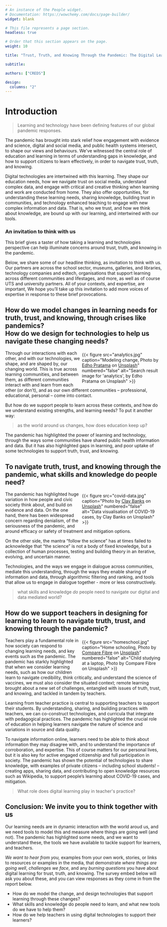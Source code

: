 ```yaml
---
# An instance of the People widget.
# Documentation: https://wowchemy.com/docs/page-builder/
widget: blank

# This file represents a page section.
headless: true

# Order that this section appears on the page.
weight: 10

title: "Trust, Truth, and Knowing Through the Pandemic: The Digital Learning Challenge"

subtitle:

authors: ["CREDS"]

design:
  columns: "2"
---
```


# Introduction

> Learning and technology have been defining features of our global pandemic responses. 

The pandemic has brought into stark relief how engagement with evidence and science, digital and social media, and public health systems intersect, to shape our views and behaviours. We've witnessed the central role of education and learning in terms of understanding gaps in knowledge, and how to support citizens to learn effectively, in order to navigate trust, truth, and knowing.  

Digital technologies are intertwined with this learning. They shape our education needs, how we navigate trust on social media, understand complex data, and engage with critical and creative thinking when learning and work are conducted from home. They also offer opportunities, for understanding these learning needs, sharing knowledge, building trust in communities, and technology enhanced teaching to engage with new complex information and data. That is, who we trust, and how we think about knowledge, are bound up with our learning, and intertwined with our tools.  

### An invitation to think with us
This brief gives a taster of how taking a learning and technologies perspective can help illuminate concerns around trust, truth, and knowing in the pandemic.  

Below, we share some of our headline thinking, as invitation to think with us. Our partners are across the school sector, museums, galleries, and libraries, technology companies and edtech, organisations that support learning across different communities and lifestages, and more, as well as of course UTS and university partners. All of your contexts, and expertise, are important, We hope you’ll take up this invitation to add more voices of expertise in response to these brief provocations.  

## How do we model changes in learning needs for truth, trust, and knowing, through crises like pandemics? <br> How do we design for technologies to help us navigate these changing needs? 
<div style= "float:right;margin:5px;width:50%;">{{< figure src="analytics.jpg" caption="Modeling change, Photo by <a href='https://unsplash.com/@edhoradic?utm_source=unsplash&utm_medium=referral&utm_content=creditCopyText'>Edho Pratama</a> on <a href='https://unsplash.com/?utm_source=unsplash&utm_medium=referral&utm_content=creditCopyText'>Unsplash</a>" numbered="false" alt="Search result image for 'analytics', by Edho Pratama on Unsplash" >}}</div>

Through our interactions with each other, and with our technologies, we shape, and are shaped by, our changing world. This is true across learning communities, and between them, as different communities interact with and learn from each other (or don’t), and as our own different communities – professional, educational, personal – come into contact. 

But how do we support people to learn across these contexts, and how do we understand existing strengths, and learning needs? To put it another way:
> as the world around us changes, how does education keep up?  

The pandemic has highlighted the power of learning and technology, through the ways some communities have shared public health information and data. But it has also highlighted gaps in learning, and poor uptake of some technologies to support truth, trust, and knowing.  

## To navigate truth, trust, and knowing through the pandemic, what skills and knowledge do people need?  
<div style= "float:right;margin:5px;width:50%;">{{< figure src="covid-data.jpg" caption="Photo by <a href='https://unsplash.com/@claybanks?utm_source=unsplash&utm_medium=referral&utm_content=creditCopyText'>Clay Banks</a> on <a href='https://unsplash.com/photos/_Jb1TF3kvsA?utm_source=unsplash&utm_medium=referral&utm_content=creditCopyText'>Unsplash</a>" numbered="false" alt="Data visualisation of COVID-19 cases, by Clay Banks on Unsplash" >}}</div>


The pandemic has highlighted huge variation in how people and civic society think about, and build on evidence and data. On the one hand, there has been widespread concern regarding denialism, of the seriousness of the pandemic, and around efficacy or safety of treatment and mitigation options. 

On the other side, the mantra “follow the science” has at times failed to acknowledge that “the science” is not a body of fixed knowledge, but a collection of human processes, testing and building theory in an iterative, evolving, and uncertain manner. 

Technologies, and the ways we engage in dialogue across communities, mediate this understanding, through the ways they enable sharing of information and data, through algorithmic filtering and ranking, and tools that allow us to engage in dialogue together - more or less constructively.
> what skills and knowledge _do_ people need to navigate our digital and data mediated world?

## How do we support teachers in designing for learning to learn to navigate truth, trust, and knowing through the pandemic?  

<div style= "float:right;margin:5px;width:50%;">{{< figure src="homeschool.jpg" caption="Home schooling, Photo by <a href='https://unsplash.com/@comparefibre?utm_source=unsplash&utm_medium=referral&utm_content=creditCopyText'>Compare Fibre</a> on <a href='https://unsplash.com/s/photos/mobile-learning?utm_source=unsplash&utm_medium=referral&utm_content=creditCopyText'>Unsplash</a>" numbered="false" alt="Child studying at a laptop, Photo by Compare Fibre on Unsplash" >}}</div>


Teachers play a fundamental role in how society can respond to changing learning needs, and key events such as the pandemic. The pandemic has starkly highlighted that when we consider learning needs, such as how our children learn to navigate credibility, think critically, and understand the science of vaccines, we must also consider the situated context; remote learning brought about a new set of challenges, entangled with issues of truth, trust, and knowing, and tackled in tandem by teachers. 

Learning from teacher practice is central to supporting teachers to support their students. By understanding, sharing, and building practices with teachers, we can co-construct technologies, and curricula that integrate with pedagogical practices. The pandemic has highlighted the crucial role of education in helping learners navigate the nature of science and variations in source and data quality. 

To navigate information online, learners need to be able to think about information they may disagree with, and to understand the importance of corroboration, and expertise. This of course matters for our personal lives, but it is also key for active engaged citizenship and full participation in society. The pandemic has shown the potential of technologies to share knowledge, with examples of private citizens – including school students! – creating apps, sharing data, and contributing to open knowledge resources such as Wikipedia, to support people’s learning about COVID-19 cases, and mitigation.  
> What role does digital learning play in teacher's practice? 

## Conclusion: We invite you to think together with us  
Our learning needs are in dynamic interaction with the world aroud us, and we need tools to model this and measure where things are going well (and not). The pandemic has highlighted some needs, and we want to understand these, the tools we have available to tackle support for learners, and teachers. 

*We want to hear from you,* examples from your own work, stories, or links to resources or examples in the media, that demonstrate _where things are going well_, _challenges we face_, and any _burning questions_ you have about digital learning for trust, truth, and knowing. The survey embed below will ask you about these, and you can view responses as they come in from the report below.

* How do we model the change, and design technologies that support learning through these changes? 
* What skills and knowledge do people need to learn, and what new tools do we have to help them? 
* How do we help teachers in using digital technologies to support their learners?
